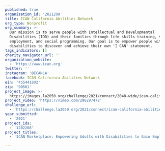 ```yaml
---
published: true
organization_id: '2021208'
title: ICAN California Abilities Network
org_type: Nonprofit
org_summary: >-
  Our mission is to serve people with Intellectual and Developmental
  Disabilities (IDD) and their families through life skills training, supported
  employment, and social programming. Our goal is to empower people with
  disabilities to discover and achieve their own 'I CAN' statement.
tags_indicators: []
charity_navigator_url: ''
organization_website:
  - 'https://www.ican.org'
twitter: ''
instagram: '@ICANLA'
facebook: ICAN California Abilities Network
ein: '455441802'
zip: '90501'
project_image: >-
  https://images.la2050.org/challenge/2021/connect/2048-wide/ican-california-abilities-network.jpg
project_video: 'https://vimeo.com/296297472'
challenge_url:
  - 'https://challenge.la2050.org/2021/connect/ican-california-abilities-network/'
year_submitted:
  - '2021'
project_ids:
  - '1202208'
project_titles:
  - 'ICAN Marketplace: Empowering Adults with Disabilities to Gain Employment'

---
```

